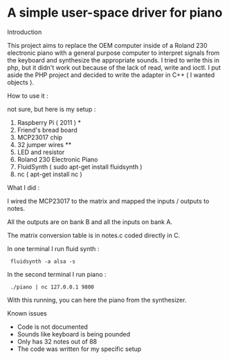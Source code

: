 # A simple user-space driver for piano

Introduction

This project aims to replace the OEM computer inside of a Roland 230 electronic piano with a general purpose computer to interpret signals from the keyboard and synthesize the appropriate sounds. I tried to write this in php, but it didn't work out because of the lack of read, write and ioctl. I put aside the PHP project and decided to write the adapter in C++ ( I wanted objects ).


How to use it :

not sure, but here is my setup  :

1. Raspberry Pi ( 2011 ) *
2. Friend's bread board
3. MCP23017 chip
4. 32 jumper wires **
5. LED and resistor
6. Roland 230 Electronic Piano
7. FluidSynth ( sudo apt-get install fluidsynth )
8. nc  ( apt-get install nc )


What I did : 

I wired the MCP23017 to the matrix and mapped the inputs / outputs to notes. 

All the outputs are on bank B and all the inputs on bank A.

The matrix conversion table is in notes.c coded directly in C.

In one terminal I run fluid synth : 

     fluidsynth -a alsa -s

In the second terminal I run piano :
     
     ./piano | nc 127.0.0.1 9800

With this running, you can here the piano from the synthesizer.     


Known issues
 * Code is not documented
 * Sounds like keyboard is being pounded
 * Only has 32 notes out of 88
 * The code was written for my specific setup


